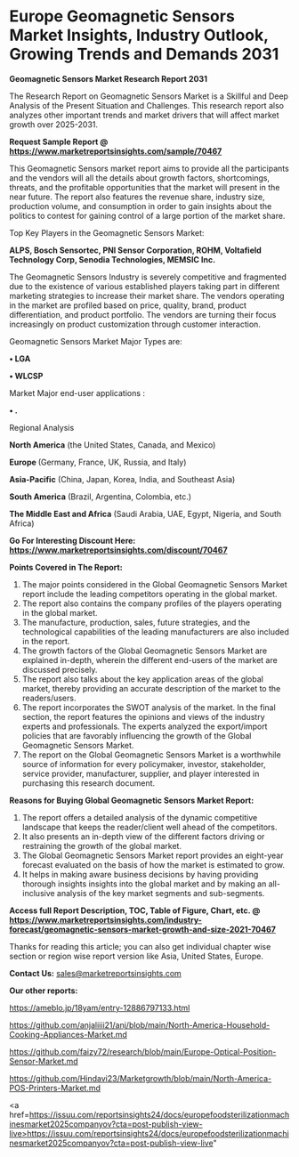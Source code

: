 # Europe Geomagnetic Sensors Market Insights, Industry Outlook, Growing Trends and Demands 2031

<strong>Geomagnetic Sensors Market Research Report 2031</strong>

The Research Report on Geomagnetic Sensors Market is a Skillful and Deep Analysis of the Present Situation and Challenges. This research report also analyzes other important trends and market drivers that will affect market growth over 2025-2031.

<strong>Request Sample Report @ <a href=https://www.marketreportsinsights.com/sample/70467>https://www.marketreportsinsights.com/sample/70467</a></strong>

This Geomagnetic Sensors market report aims to provide all the participants and the vendors will all the details about growth factors, shortcomings, threats, and the profitable opportunities that the market will present in the near future. The report also features the revenue share, industry size, production volume, and consumption in order to gain insights about the politics to contest for gaining control of a large portion of the market share.

Top Key Players in the Geomagnetic Sensors Market:

<strong>ALPS, Bosch Sensortec, PNI Sensor Corporation, ROHM, Voltafield Technology Corp, Senodia Technologies, MEMSIC Inc.</strong>

The Geomagnetic Sensors Industry is severely competitive and fragmented due to the existence of various established players taking part in different marketing strategies to increase their market share. The vendors operating in the market are profiled based on price, quality, brand, product differentiation, and product portfolio. The vendors are turning their focus increasingly on product customization through customer interaction.

Geomagnetic Sensors Market Major Types are:

<strong>• LGA

• WLCSP</strong>

Market Major end-user applications :

<strong>• .</strong>

Regional Analysis

</u><strong><b>North America</b></strong> (the United States, Canada, and Mexico)

<strong><b>Europe </b></strong>(Germany, France, UK, Russia, and Italy)

<strong><b>Asia-Pacific</b></strong> (China, Japan, Korea, India, and Southeast Asia)

<strong><b>South America</b></strong> (Brazil, Argentina, Colombia, etc.)

<strong><b>The Middle East and Africa</b></strong> (Saudi Arabia, UAE, Egypt, Nigeria, and South Africa)

<strong>Go For Interesting Discount Here: <a href=https://www.marketreportsinsights.com/discount/70467>https://www.marketreportsinsights.com/discount/70467</a></strong>

<strong>Points Covered in The Report:</strong>
<ol>
  <li>The major points considered in the Global Geomagnetic Sensors Market report include the leading competitors operating in the global market.</li>
  <li>The report also contains the company profiles of the players operating in the global market.</li>
  <li>The manufacture, production, sales, future strategies, and the technological capabilities of the leading manufacturers are also included in the report.</li>
  <li>The growth factors of the Global Geomagnetic Sensors Market are explained in-depth, wherein the different end-users of the market are discussed precisely.</li>
  <li>The report also talks about the key application areas of the global market, thereby providing an accurate description of the market to the readers/users.</li>
  <li>The report incorporates the SWOT analysis of the market. In the final section, the report features the opinions and views of the industry experts and professionals. The experts analyzed the export/import policies that are favorably influencing the growth of the Global Geomagnetic Sensors Market.</li>
  <li>The report on the Global Geomagnetic Sensors Market is a worthwhile source of information for every policymaker, investor, stakeholder, service provider, manufacturer, supplier, and player interested in purchasing this research document.</li>
</ol>
<strong>Reasons for Buying Global Geomagnetic Sensors Market Report:</strong>

<ol>
  <li>The report offers a detailed analysis of the dynamic competitive landscape that keeps the reader/client well ahead of the competitors.</li>
  <li>It also presents an in-depth view of the different factors driving or restraining the growth of the global market.</li>
  <li>The Global Geomagnetic Sensors Market report provides an eight-year forecast evaluated on the basis of how the market is estimated to grow.</li>
  <li>It helps in making aware business decisions by having providing thorough insights insights into the global market and by making an all-inclusive analysis of the key market segments and sub-segments.</li>
</ol>
<strong>Access full Report Description, TOC, Table of Figure, Chart, etc. @ <a href=https://www.marketreportsinsights.com/industry-forecast/geomagnetic-sensors-market-growth-and-size-2021-70467>https://www.marketreportsinsights.com/industry-forecast/geomagnetic-sensors-market-growth-and-size-2021-70467</a></strong>


Thanks for reading this article; you can also get individual chapter wise section or region wise report version like Asia, United States, Europe.

<strong>Contact Us:</strong>
sales@marketreportsinsights.com

<strong>Our other reports:</strong>

<a href=https://ameblo.jp/18yam/entry-12886797133.html>https://ameblo.jp/18yam/entry-12886797133.html</a>

<a href=https://github.com/anjaliiii21/anj/blob/main/North-America-Household-Cooking-Appliances-Market.md>https://github.com/anjaliiii21/anj/blob/main/North-America-Household-Cooking-Appliances-Market.md</a>

<a href=https://github.com/faizy72/research/blob/main/Europe-Optical-Position-Sensor-Market.md>https://github.com/faizy72/research/blob/main/Europe-Optical-Position-Sensor-Market.md</a>

<a href=https://github.com/Hindavi23/Marketgrowth/blob/main/North-America-POS-Printers-Market.md>https://github.com/Hindavi23/Marketgrowth/blob/main/North-America-POS-Printers-Market.md</a>

<a href=https://issuu.com/reportsinsights24/docs/europefoodsterilizationmachinesmarket2025companyov?cta=post-publish-view-live>https://issuu.com/reportsinsights24/docs/europefoodsterilizationmachinesmarket2025companyov?cta=post-publish-view-live</a>"
